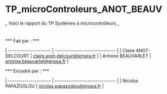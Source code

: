 # TP_microControleurs_ANOT_BEAUV

_ Voici le rapport du TP Systèmes à microcontrôleurs _

#

*** Fait par : ***

| --------------------- | ------------------------------ |
| Claire ANOT-DELCOURT  | claire.anot-delcourt@ensea.fr  |
| Antoine BEAUVARLET    | antoine.beauvarlet@ensea.fr    |
             

*** Encadré par : ***

| --------------------- | ------------------------------ |
| Nicolsa PAPAZOGLOU    | nicolas.papazoglou@ensea.fr    |


#